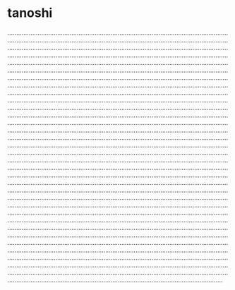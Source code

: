 # tanoshi

.....................................................................................................................................................................................................................................................................................................................................................................................................................................................................................................................................................................................................................................................................................................................................................................................................................................................................................................................................................................................................................................................................................................................................................................................................................................................................................................................................................................................................................................................................................................................................................................................................................................................................................................................................................................................................................................................................................................................................................................................................................................................................................................................................................................................................................................................................................................................................................................................................................................................................................................................................................................................................................................................................................................................................................................................................................................................................................................................................................................................................................................................................................................................................................................................................................................................................................................................................................................................................................................................................................................................................................................................................................................................................................................................................................................................................................................................................................................................................................................................................................................................................................................................................................................................................................................................................................................................................................................................